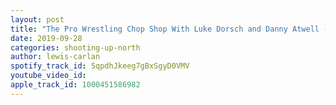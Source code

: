 ```yaml
---
layout: post
title: "The Pro Wrestling Chop Shop With Luke Dorsch and Danny Atwell - Ep.8"
date: 2019-09-28
categories: shooting-up-north
author: lewis-carlan
spotify_track_id: 5qpdhJkeeg7gBxSgyD0VMV
youtube_video_id: 
apple_track_id: 1000451586982
---
```

